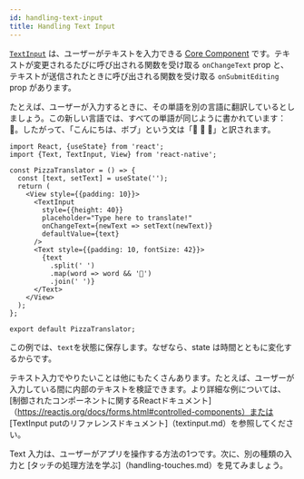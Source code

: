 ```yaml
---
id: handling-text-input
title: Handling Text Input
---
```


[`TextInput`](textinput#content) は、ユーザーがテキストを入力できる [Core Component](intro-react-native-components) です。テキストが変更されるたびに呼び出される関数を受け取る `onChangeText` prop と、テキストが送信されたときに呼び出される関数を受け取る `onSubmitEditing` prop があります。

たとえば、ユーザーが入力するときに、その単語を別の言語に翻訳しているとしましょう。この新しい言語では、すべての単語が同じように書かれています：🍕。したがって、「こんにちは、ボブ」という文は「🍕 🍕 🍕」と訳されます。

```SnackPlayer name=Handling%20Text%20Input
import React, {useState} from 'react';
import {Text, TextInput, View} from 'react-native';

const PizzaTranslator = () => {
  const [text, setText] = useState('');
  return (
    <View style={{padding: 10}}>
      <TextInput
        style={{height: 40}}
        placeholder="Type here to translate!"
        onChangeText={newText => setText(newText)}
        defaultValue={text}
      />
      <Text style={{padding: 10, fontSize: 42}}>
        {text
          .split(' ')
          .map(word => word && '🍕')
          .join(' ')}
      </Text>
    </View>
  );
};

export default PizzaTranslator;
```

この例では、`text`を状態に保存します。なぜなら、state は時間とともに変化するからです。

テキスト入力でやりたいことは他にもたくさんあります。たとえば、ユーザーが入力している間に内部のテキストを検証できます。より詳細な例については、[制御されたコンポーネントに関するReactドキュメント]（https://reactjs.org/docs/forms.html#controlled-components）または [TextInput putのリファレンスドキュメント]（textinput.md）を参照してください。

Text 入力は、ユーザーがアプリを操作する方法の1つです。次に、別の種類の入力と [タッチの処理方法を学ぶ]（handling-touches.md）を見てみましょう。
